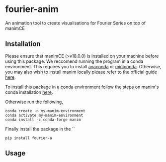 # fourier-anim

An animation tool to create visualisations for Fourier Series on top of manimCE

## Installation

Please ensure that manimCE (>v18.0.0) is installed on your machine before using this package. We reccomend running the program in a conda environment. This requires you to install [anaconda](https://www.anaconda.com/download/) or [miniconda](https://docs.anaconda.com/free/miniconda/miniconda-install/). Otherwise, you may also wish to install manim locally please refer to the official guide [here](https://docs.manim.community/en/stable/installation.html).

To install this package in a conda environment follow the steps on manim's conda installation [here](https://docs.manim.community/en/stable/installation.html#conda-installation).

Otherwise run the following,

```
conda create -n my-manim-environment
conda activate my-manim-environment
conda install -c conda-forge manim
```

Finally install the package in the ``

`pip install fourier-a`

## Usage
